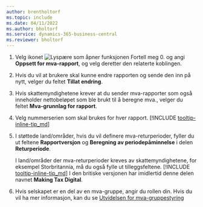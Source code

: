 ```yaml
---
author: brentholtorf
ms.topic: include
ms.date: 04/11/2022
ms.author: bholtorf
ms.service: dynamics-365-business-central
ms.reviewer: bholtorf
---
```

1. Velg ikonet ![Lyspære som åpner funksjonen Fortell meg 0.](../media/ui-search/search_small.png "Fortell hva du vil gjøre") og angi **Oppsett for mva-rapport**, og velg deretter den relaterte koblingen.  
2. Hvis du vil at brukere skal kunne endre rapporten og sende den inn på nytt, velger du feltet **Tillat endring**.  
3. Hvis skattemyndighetene krever at du sender mva-rapporter som også inneholder nettobeløpet som ble brukt til å beregne mva., velger du feltet **Mva-grunnlag for rapport**.  
4. Velg nummerserien som skal brukes for hver rapport. [!INCLUDE [tooltip-inline-tip_md](tooltip-inline-tip_md.md)]  
5. I støttede land/områder, hvis du vil definere mva-returperioder, fyller du ut feltene **Rapportversjon** og **Beregning av periodepåminnelse** i delen **Returperiode**.  

    I land/områder der mva-returperioder kreves av skattemyndighetene, for eksempel Storbritannia, må du også fylle ut tilleggsfeltene. [!INCLUDE [tooltip-inline-tip_md](tooltip-inline-tip_md.md)] I den britiske versjonen har imidlertid denne delen navnet **Making Tax Digital**.
6. Hvis selskapet er en del av en mva-gruppe, angir du rollen din. Hvis du vil ha mer informasjon, kan du se [Utvidelsen for mva-gruppestyring](../ui-extensions-vat-group.md)  
